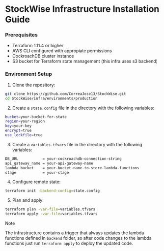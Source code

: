 # StockWise Infrastructure Installation Guide

### Prerequisites

- Terraform 1.11.4 or higher
- AWS CLI configured with appropiate permissions
- CockroachDB cluster instance
- S3 bucket for Terraform state management (this infra uses s3 backend)

### Environment Setup

1. Clone the repository:

```sh
git clone https://github.com/CorreaJose13/StockWise.git
cd StockWise/infra/environments/production
```

2. Create a `state.config` file in the directory with the following variables:

```sh
bucket=your-bucket-for-state
region=your-region
key=your-key
encrypt=true
use_lockfile=true
```

3. Create a `variables.tfvars` file in the directory with the following variables:

```sh
DB_URL           = your-cockroachdb-connection-string
api_gateway_name = your-api-gateway-name
lambda_bucket    = your-bucket-name-to-store-lambda-functions
stage            = your-stage
```

4.  Configure remote state:

```sh
terraform init -backend-config=state.config
```

5. Plan and apply:

```sh
terraform plan -var-file=variables.tfvars
terraform apply -var-file=variables.tfvars
```

> [!NOTE]
> The infrastructure contains a trigger that always updates the lambda functions defined in `backend` folder, so after code changes to the lambda functions just run `terraform apply` to deploy the updated code.

